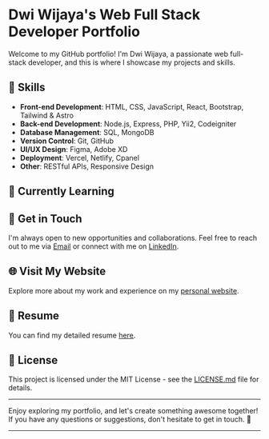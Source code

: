 # Dwi Wijaya's Web Full Stack Developer Portfolio

Welcome to my GitHub portfolio! I'm Dwi Wijaya, a passionate web full-stack developer, and this is where I showcase my projects and skills.

## 🚀 Skills

- **Front-end Development**: HTML, CSS, JavaScript, React, Bootstrap, Tailwind & Astro
- **Back-end Development**: Node.js, Express, PHP, Yii2, Codeigniter
- **Database Management**: SQL, MongoDB
- **Version Control**: Git, GitHub
- **UI/UX Design**: Figma, Adobe XD
- **Deployment**: Vercel, Netlify, Cpanel
- **Other**: RESTful APIs, Responsive Design

## 📖 Currently Learning


## 💬 Get in Touch

I'm always open to new opportunities and collaborations. Feel free to reach out to me via [Email](mailto:11dwiwijaya@gmail.com) or connect with me on [LinkedIn](https://www.linkedin.com/in/dwi-wijaya-342bbb237//).

## 🌐 Visit My Website

Explore more about my work and experience on my [personal website](https://dwiwijaya.me/).

## 📄 Resume

You can find my detailed resume [here](#).
## 📝 License

This project is licensed under the MIT License - see the [LICENSE.md](LICENSE.md) file for details.

---

Enjoy exploring my portfolio, and let's create something awesome together! If you have any questions or suggestions, don't hesitate to get in touch. 🚀

---

